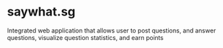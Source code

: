 # saywhat.sg
Integrated web application that allows user to post questions, and answer questions, visualize question statistics, and earn points

